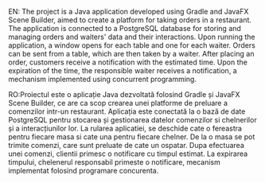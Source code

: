 EN: The project is a Java application developed using Gradle and JavaFX Scene Builder, aimed to create a platform for taking orders in a restaurant. The application is connected to a PostgreSQL database for storing and managing orders and waiters' data and their interactions. Upon running the application, a window opens for each table and one for each waiter. Orders can be sent from a table, which are then taken by a waiter. After placing an order, customers receive a notification with the estimated time. Upon the expiration of the time, the responsible waiter receives a notification, a mechanism implemented using concurrent programming.

RO:Proiectul este o aplicație Java dezvoltată folosind Gradle și JavaFX Scene Builder, ce are ca scop crearea unei platforme de preluare a comenzilor intr-un restaurant. Aplicația este conectată la o bază de date PostgreSQL pentru stocarea și gestionarea datelor comenzilor si chelnerilor și a interacțiunilor lor. La rularea aplicatiei, se deschide cate o fereastra pentru fiecare masa si cate una pentru fiecare chelner. De la o masa se pot trimite comenzi, care sunt preluate de cate un ospatar. Dupa efectuarea unei comenzi, clientii primesc o notificare cu timpul estimat. La expirarea timpului, chelenerul responsabil primeste o notificare, mecanism implementat folosind programare concurenta.
